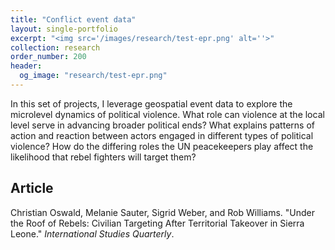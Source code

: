 ```yaml
---
title: "Conflict event data"
layout: single-portfolio
excerpt: "<img src='/images/research/test-epr.png' alt=''>"
collection: research
order_number: 200
header: 
  og_image: "research/test-epr.png"
---
```


In this set of projects, I leverage geospatial event data to explore the microlevel dynamics of political violence. What role can violence at the local level serve in advancing broader political ends? What explains patterns of action and reaction between actors engaged in different types of political violence? How do the differing roles the UN peacekeepers play affect the likelihood that rebel fighters will target them?

## Article

Christian Oswald, Melanie Sauter, Sigrid Weber, and Rob Williams. "Under the Roof of Rebels: Civilian Targeting After Territorial Takeover in Sierra Leone." *International Studies Quarterly*.

